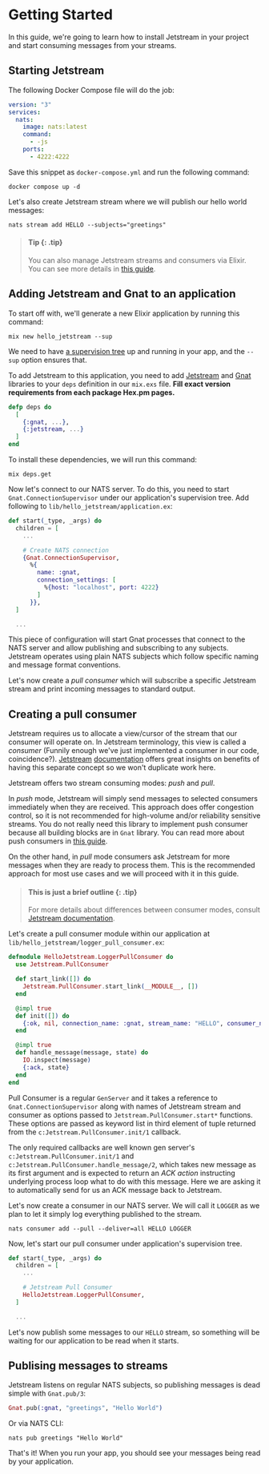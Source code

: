 # Getting Started

In this guide, we're going to learn how to install Jetstream in your project and start consuming
messages from your streams.

## Starting Jetstream

The following Docker Compose file will do the job:

```yaml
version: "3"
services:
  nats:
    image: nats:latest
    command:
      - -js
    ports:
      - 4222:4222
```

Save this snippet as `docker-compose.yml` and run the following command:

```shell
docker compose up -d
```

Let's also create Jetstream stream where we will publish our hello world messages:

```shell
nats stream add HELLO --subjects="greetings"
```

> #### Tip {: .tip}
>
> You can also manage Jetstream streams and consumers via Elixir. You can see more details in
> [this guide](../guides/managing.md).

## Adding Jetstream and Gnat to an application

To start off with, we'll generate a new Elixir application by running this command:

```
mix new hello_jetstream --sup
```

We need to have [a supervision tree](http://elixir-lang.org/getting-started/mix-otp/supervisor-and-application.html)
up and running in your app, and the `--sup` option ensures that.

To add Jetstream to this application, you need to add [Jetstream](https://hex.pm/packages/jetstream)
and [Gnat](https://hex.pm/packages/gnat) libraries to your `deps` definition in our `mix.exs` file.
**Fill exact version requirements from each package Hex.pm pages.**

```elixir
defp deps do
  [
    {:gnat, ...},
    {:jetstream, ...}
  ]
end
```

To install these dependencies, we will run this command:

```shell
mix deps.get
```

Now let's connect to our NATS server. To do this, you need to start `Gnat.ConnectionSupervisor`
under our application's supervision tree. Add following to `lib/hello_jetstream/application.ex`:

```elixir
def start(_type, _args) do
  children = [
    ...

    # Create NATS connection
    {Gnat.ConnectionSupervisor,
      %{
        name: :gnat,
        connection_settings: [
          %{host: "localhost", port: 4222}
        ]
      }},
  ]

  ...
```

This piece of configuration will start Gnat processes that connect to the NATS server and allow
publishing and subscribing to any subjects. Jetstream operates using plain NATS subjects which
follow specific naming and message format conventions.

Let's now create a _pull consumer_ which will subscribe a specific Jetstream stream and print
incoming messages to standard output.

## Creating a pull consumer

Jetstream requires us to allocate a view/cursor of the stream that our consumer will operate on.
In Jetstream terminology, this view is called a _consumer_ (Funnily enough we've just implemented
a consumer in our code, coincidence?). [Jetstream](https://docs.nats.io/nats-concepts/jetstream/consumers)
[documentation](https://docs.nats.io/nats-concepts/jetstream/consumers/example_configuration)
offers great insights on benefits of having this separate concept so we won't duplicate work here.

Jetstream offers two stream consuming modes: _push_ and _pull_.

In _push_ mode, Jetstream will simply send messages to selected consumers immediately when they are
received. This approach does offer congestion control, so it is not recommended for high-volume
and/or reliability sensitive streams. You do not really need this library to implement push
consumer because all building blocks are in `Gnat` library. You can read more about push consumers
in [this guide](../guides/push_based_consumer.md).

On the other hand, in _pull_ mode consumers ask Jetstream for more messages when they are ready
to process them. This is the recommended approach for most use cases and we will proceed with it
in this guide.

> #### This is just a brief outline {: .tip}
>
> For more details about differences between consumer modes, consult
> [Jetstream documentation](https://docs.nats.io/nats-concepts/jetstream/consumers).

Let's create a pull consumer module within our application at
`lib/hello_jetstream/logger_pull_consumer.ex`:

```elixir
defmodule HelloJetstream.LoggerPullConsumer do
  use Jetstream.PullConsumer

  def start_link([]) do
    Jetstream.PullConsumer.start_link(__MODULE__, [])
  end

  @impl true
  def init([]) do
    {:ok, nil, connection_name: :gnat, stream_name: "HELLO", consumer_name: "LOGGER"}
  end

  @impl true
  def handle_message(message, state) do
    IO.inspect(message)
    {:ack, state}
  end
end
```

Pull Consumer is a regular `GenServer` and it takes a reference to `Gnat.ConnectionSupervisor`
along with names of Jetstream stream and consumer as options passed to
`Jetstream.PullConsumer.start*` functions. These options are passed as keyword list in third element
of tuple returned from the `c:Jetstream.PullConsumer.init/1` callback.

The only required callbacks are well known gen server's `c:Jetstream.PullConsumer.init/1` and
`c:Jetstream.PullConsumer.handle_message/2`, which takes new message as its first argument and
is expected to return an _ACK action_ instructing underlying process loop what to do with this
message. Here we are asking it to automatically send for us an ACK message back to Jetstream.

Let's now create a consumer in our NATS server. We will call it `LOGGER` as we plan to let it simply
log everything published to the stream.

```shell
nats consumer add --pull --deliver=all HELLO LOGGER
```

Now, let's start our pull consumer under application's supervision tree.

```elixir
def start(_type, _args) do
  children = [
    ...

    # Jetstream Pull Consumer
    HelloJetstream.LoggerPullConsumer,
  ]

  ...
```

Let's now publish some messages to our `HELLO` stream, so something will be waiting for our
application to be read when it starts.

## Publising messages to streams

Jetstream listens on regular NATS subjects, so publishing messages is dead simple with `Gnat.pub/3`:

```elixir
Gnat.pub(:gnat, "greetings", "Hello World")
```

Or via NATS CLI:

```shell
nats pub greetings "Hello World"
```

That's it! When you run your app, you should see your messages being read by your application.
